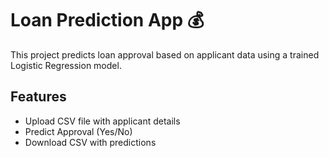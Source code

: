 # Loan Prediction App 💰

This project predicts loan approval based on applicant data using a trained Logistic Regression model.

## Features
- Upload CSV file with applicant details
- Predict Approval (Yes/No)
- Download CSV with predictions

